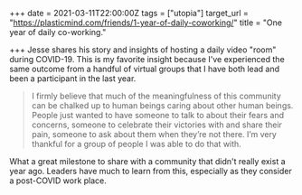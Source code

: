 +++
date = 2021-03-11T22:00:00Z
tags = ["utopia"]
target_url = "https://plasticmind.com/friends/1-year-of-daily-coworking/"
title = "One year of daily co-working."

+++
Jesse shares his story and insights of hosting a daily video "room" during COVID-19. This is my favorite insight because I've experienced the same outcome from a handful of virtual groups that I have both lead and been a participant in the last year.

> I firmly believe that much of the meaningfulness of this community can be chalked up to human beings caring about other human beings. People just wanted to have someone to talk to about their fears and concerns, someone to celebrate their victories with and share their pain, someone to ask about them when they’re not there. I’m very thankful for a group of people I was able to do that with.

What a great milestone to share with a community that didn't really exist a year ago. Leaders have much to learn from this, especially as they consider a post-COVID work place.

